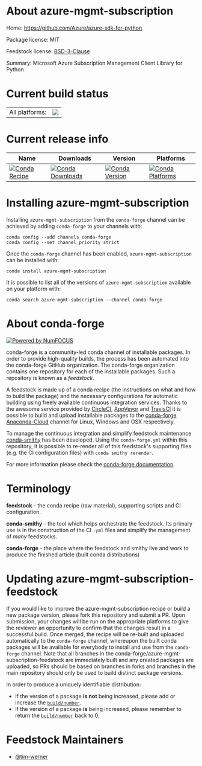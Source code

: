 About azure-mgmt-subscription
=============================

Home: https://github.com/Azure/azure-sdk-for-python

Package license: MIT

Feedstock license: [BSD-3-Clause](https://github.com/conda-forge/azure-mgmt-subscription-feedstock/blob/master/LICENSE.txt)

Summary: Microsoft Azure Subscription Management Client Library for Python

Current build status
====================


<table><tr><td>All platforms:</td>
    <td>
      <a href="https://dev.azure.com/conda-forge/feedstock-builds/_build/latest?definitionId=10987&branchName=master">
        <img src="https://dev.azure.com/conda-forge/feedstock-builds/_apis/build/status/azure-mgmt-subscription-feedstock?branchName=master">
      </a>
    </td>
  </tr>
</table>

Current release info
====================

| Name | Downloads | Version | Platforms |
| --- | --- | --- | --- |
| [![Conda Recipe](https://img.shields.io/badge/recipe-azure--mgmt--subscription-green.svg)](https://anaconda.org/conda-forge/azure-mgmt-subscription) | [![Conda Downloads](https://img.shields.io/conda/dn/conda-forge/azure-mgmt-subscription.svg)](https://anaconda.org/conda-forge/azure-mgmt-subscription) | [![Conda Version](https://img.shields.io/conda/vn/conda-forge/azure-mgmt-subscription.svg)](https://anaconda.org/conda-forge/azure-mgmt-subscription) | [![Conda Platforms](https://img.shields.io/conda/pn/conda-forge/azure-mgmt-subscription.svg)](https://anaconda.org/conda-forge/azure-mgmt-subscription) |

Installing azure-mgmt-subscription
==================================

Installing `azure-mgmt-subscription` from the `conda-forge` channel can be achieved by adding `conda-forge` to your channels with:

```
conda config --add channels conda-forge
conda config --set channel_priority strict
```

Once the `conda-forge` channel has been enabled, `azure-mgmt-subscription` can be installed with:

```
conda install azure-mgmt-subscription
```

It is possible to list all of the versions of `azure-mgmt-subscription` available on your platform with:

```
conda search azure-mgmt-subscription --channel conda-forge
```


About conda-forge
=================

[![Powered by
NumFOCUS](https://img.shields.io/badge/powered%20by-NumFOCUS-orange.svg?style=flat&colorA=E1523D&colorB=007D8A)](https://numfocus.org)

conda-forge is a community-led conda channel of installable packages.
In order to provide high-quality builds, the process has been automated into the
conda-forge GitHub organization. The conda-forge organization contains one repository
for each of the installable packages. Such a repository is known as a *feedstock*.

A feedstock is made up of a conda recipe (the instructions on what and how to build
the package) and the necessary configurations for automatic building using freely
available continuous integration services. Thanks to the awesome service provided by
[CircleCI](https://circleci.com/), [AppVeyor](https://www.appveyor.com/)
and [TravisCI](https://travis-ci.com/) it is possible to build and upload installable
packages to the [conda-forge](https://anaconda.org/conda-forge)
[Anaconda-Cloud](https://anaconda.org/) channel for Linux, Windows and OSX respectively.

To manage the continuous integration and simplify feedstock maintenance
[conda-smithy](https://github.com/conda-forge/conda-smithy) has been developed.
Using the ``conda-forge.yml`` within this repository, it is possible to re-render all of
this feedstock's supporting files (e.g. the CI configuration files) with ``conda smithy rerender``.

For more information please check the [conda-forge documentation](https://conda-forge.org/docs/).

Terminology
===========

**feedstock** - the conda recipe (raw material), supporting scripts and CI configuration.

**conda-smithy** - the tool which helps orchestrate the feedstock.
                   Its primary use is in the construction of the CI ``.yml`` files
                   and simplify the management of *many* feedstocks.

**conda-forge** - the place where the feedstock and smithy live and work to
                  produce the finished article (built conda distributions)


Updating azure-mgmt-subscription-feedstock
==========================================

If you would like to improve the azure-mgmt-subscription recipe or build a new
package version, please fork this repository and submit a PR. Upon submission,
your changes will be run on the appropriate platforms to give the reviewer an
opportunity to confirm that the changes result in a successful build. Once
merged, the recipe will be re-built and uploaded automatically to the
`conda-forge` channel, whereupon the built conda packages will be available for
everybody to install and use from the `conda-forge` channel.
Note that all branches in the conda-forge/azure-mgmt-subscription-feedstock are
immediately built and any created packages are uploaded, so PRs should be based
on branches in forks and branches in the main repository should only be used to
build distinct package versions.

In order to produce a uniquely identifiable distribution:
 * If the version of a package **is not** being increased, please add or increase
   the [``build/number``](https://docs.conda.io/projects/conda-build/en/latest/resources/define-metadata.html#build-number-and-string).
 * If the version of a package **is** being increased, please remember to return
   the [``build/number``](https://docs.conda.io/projects/conda-build/en/latest/resources/define-metadata.html#build-number-and-string)
   back to 0.

Feedstock Maintainers
=====================

* [@tim-werner](https://github.com/tim-werner/)

